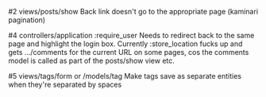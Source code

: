 #2 views/posts/show
Back link doesn't go to the appropriate page (kaminari pagination)

#4 controllers/application :require_user
Needs to redirect back to the same page and highlight the login box. Currently :store_location fucks up and gets .../comments for the current URL on some pages, cos the comments model is called as part of the posts/show view etc.

#5 views/tags/form or /models/tag
Make tags save as separate entities when they're separated by spaces
